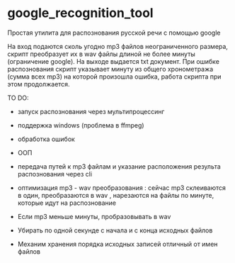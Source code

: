 # google_recognition_tool
Простая утилита для распознования  русской речи с помощью google 

На вход подаются сколь угодно mp3 файлов неограниченного размера, скрипт преобразует их в  wav файлы длиной не более минуты (ограничение google). На выходе выдается txt документ. При ошибке распознования скрипт указывает минуту из общего хронометража (сумма всех mp3) на которой произошла ошибка, работа скрипта при этом продолжается.




TO DO:

- запуск распознования через мультипроцессинг

- поддержка windows (проблема в ffmpeg)

- обработка ошибок

- ООП

- передача путей к mp3 файлам и указание расположения результа распознования через cli

- оптимизация mp3 - wav  преобразования : сейчас mp3  склеиваются в один, преобразаются в wav , нарезаются на файлы по минуте, которые идут на распознование

- Если mp3 меньше минуты, пробразовывать в wav
- Убирать по одной секунде с начала и с конца исходных файлов
- Механим хранения порядка исходных записей отличный от имен файлов
			
